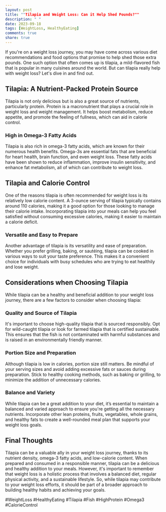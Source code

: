 ```yaml
---
layout: post
title: ""Tilapia and Weight Loss: Can it Help Shed Pounds?""
description: " "
date: 2023-09-18
tags: [WeightLoss, HealthyEating]
comments: true
share: true
---
```


If you're on a weight loss journey, you may have come across various diet recommendations and food options that promise to help shed those extra pounds. One such option that often comes up is tilapia, a mild-flavored fish that is popular in many cuisines around the world. But can tilapia really help with weight loss? Let's dive in and find out.

## Tilapia: A Nutrient-Packed Protein Source

Tilapia is not only delicious but is also a great source of nutrients, particularly protein. Protein is a macronutrient that plays a crucial role in weight loss and weight management. It helps boost metabolism, reduce appetite, and promote the feeling of fullness, which can aid in calorie control.

### High in Omega-3 Fatty Acids

Tilapia is also rich in omega-3 fatty acids, which are known for their numerous health benefits. Omega-3s are essential fats that are beneficial for heart health, brain function, and even weight loss. These fatty acids have been shown to reduce inflammation, improve insulin sensitivity, and enhance fat metabolism, all of which can contribute to weight loss.

## Tilapia and Calorie Control

One of the reasons tilapia is often recommended for weight loss is its relatively low calorie content. A 3-ounce serving of tilapia typically contains around 110 calories, making it a good option for those looking to manage their calorie intake. Incorporating tilapia into your meals can help you feel satisfied without consuming excessive calories, making it easier to maintain a calorie deficit.

### Versatile and Easy to Prepare

Another advantage of tilapia is its versatility and ease of preparation. Whether you prefer grilling, baking, or sautéing, tilapia can be cooked in various ways to suit your taste preference. This makes it a convenient choice for individuals with busy schedules who are trying to eat healthily and lose weight.

## Considerations when Choosing Tilapia

While tilapia can be a healthy and beneficial addition to your weight loss journey, there are a few factors to consider when choosing tilapia:

### Quality and Source of Tilapia

It's important to choose high-quality tilapia that is sourced responsibly. Opt for wild-caught tilapia or look for farmed tilapia that is certified sustainable. This ensures that the fish is not contaminated with harmful substances and is raised in an environmentally friendly manner.

### Portion Size and Preparation

Although tilapia is low in calories, portion size still matters. Be mindful of your serving sizes and avoid adding excessive fats or sauces during preparation. Stick to healthy cooking methods, such as baking or grilling, to minimize the addition of unnecessary calories.

### Balance and Variety

While tilapia can be a great addition to your diet, it’s essential to maintain a balanced and varied approach to ensure you're getting all the necessary nutrients. Incorporate other lean proteins, fruits, vegetables, whole grains, and healthy fats to create a well-rounded meal plan that supports your weight loss goals.

## Final Thoughts

Tilapia can be a valuable ally in your weight loss journey, thanks to its nutrient density, omega-3 fatty acids, and low-calorie content. When prepared and consumed in a responsible manner, tilapia can be a delicious and healthy addition to your meals. However, it's important to remember that weight loss is a holistic process that involves a balanced diet, regular physical activity, and a sustainable lifestyle. So, while tilapia may contribute to your weight loss efforts, it should be part of a broader approach to building healthy habits and achieving your goals.

#WeightLoss #HealthyEating #Tilapia #Fish #HighProtein #Omega3 #CalorieControl